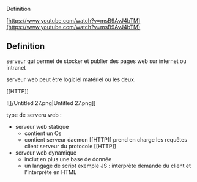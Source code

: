 Definition

[https://www.youtube.com/watch?v=msB9AvJ4bTM](https://www.youtube.com/watch?v=msB9AvJ4bTM)

## Definition

serveur qui permet de stocker et publier des pages web sur internet ou intranet

serveur web peut être logiciel matériel ou les deux.

[[HTTP]]

![[/Untitled 27.png|Untitled 27.png]]

type de serveru web :

- serveur web statique
    - contient un Os
    - contient serveur daemon [[HTTP]] prend en charge les requêtes client serveur du protocole [[HTTP]]
- serveur web dynamique
    - inclut en plus une base de donnée
    - un langage de script exemple JS : interprète demande du client et l’interprète en HTML